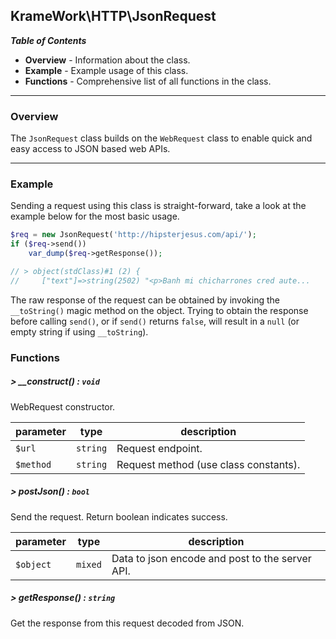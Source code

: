 ## KrameWork\HTTP\JsonRequest

***Table of Contents***
* **Overview** - Information about the class.
* **Example** - Example usage of this class.
* **Functions** - Comprehensive list of all functions in the class.

___
### Overview
The `JsonRequest` class builds on the `WebRequest` class to enable quick and easy access to JSON based web APIs.
___
### Example
Sending a request using this class is straight-forward, take a look at the example below for the most basic usage.
```php
$req = new JsonRequest('http://hipsterjesus.com/api/');
if ($req->send())
    var_dump($req->getResponse());

// > object(stdClass)#1 (2) {
//     ["text"]=>string(2502) "<p>Banh mi chicharrones cred aute...
```
The raw response of the request can be obtained by invoking the `__toString()` magic method on the object. Trying to obtain the response before calling `send()`, or if `send()` returns `false`, will result in a `null` (or empty string if using `__toString`).

### Functions
##### > __construct() : `void`
WebRequest constructor.

parameter | type | description
--- | --- | ---
`$url` | `string` | Request endpoint.
`$method` | `string` | Request method (use class constants).

##### > postJson() : `bool`
Send the request. Return boolean indicates success.

parameter | type | description
--- | --- | ---
`$object` | `mixed` | Data to json encode and post to the server API.

##### > getResponse() : `string`
Get the response from this request decoded from JSON.
